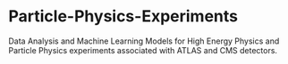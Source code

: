 # Particle-Physics-Experiments
 Data Analysis and Machine Learning Models for High Energy Physics and Particle Physics experiments associated with ATLAS and CMS detectors.
